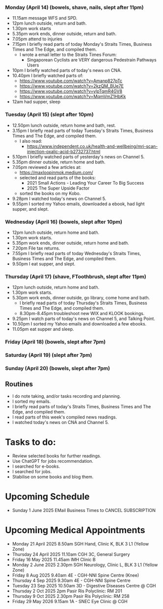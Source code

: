 ### Monday (April 14) (bowels, shave, nails, slept after 11pm)
- 11.15am message WFS and SPD.
- 12pm lunch outside, return and bath.
- 1.30pm work starts
- 5.35pm work ends, dinner outside, return and bath.
- 7.05pm attend to injuries
- 7.15pm I briefly read parts of today Monday's Straits Times, Business Times and The Edge, and compiled them.
    - I wrote a email letter to the Straits Times Forum:
        - Singaporean Cyclists are VERY dangerous Pedestrain Pathways Users
- 10pm I briefly watched parts of today's news on CNA.
- 10.40pm I briefly watched parts of:
    - https://www.youtube.com/watch?v=Amanp827pTc
    - https://www.youtube.com/watch?v=2kzQM_BUe7E
    - https://www.youtube.com/watch?v=ylpTqmR4GV8
    - https://www.youtube.com/watch?v=MqmVmZ1HbKk
- 12am had supper, sleep

### Tuesday (April 15) (slept after 10pm)
- 12.50pm lunch outside, return home and bath, rest.
- 3.15pm I briefly read parts of today Tuesday's Straits Times, Business Times and The Edge, and compiled them.
    - I also read: 
        - https://www.independent.co.uk/health-and-wellbeing/mri-scan-injection-oxalic-acid-b2732737.html
- 5.10pm I briefly watched parts of yesterday's news on Channel 5.
- 5.35pm dinner outside, return home and bath.
- 7.05pm reviewed a few articles at:
    - https://maxloopinmok.medium.com/
    - selected and read parts of the books:
        - 2021 Small Actions - Leading Your Career To Big Success
        - 2025 The Super Upside Factor
    - sorted the books on my Kobo.
- 9.28pm I watched today's news on Channel 5.
- 9.55pm I sorted my Yahoo emails, downloaded a ebook, had light supper, and slept.

### Wednesday (April 16) (bowels, slept after 10pm)
- 12pm lunch outside, return home and bath.
- 1.30pm work starts.
- 5.35pm work ends, dinner outside, return home and bath.
- 7.20pm File tax returns.
- 7.55pm I briefly read parts of today Wednesday's Straits Times, Business Times and The Edge, and compiled them.
- 9.50pm I eat supper, and slept.

### Thursday (April 17) (shave, FToothbrush, slept after 11pm)
- 12pm lunch outside, return home and bath.
- 1.30pm work starts.
- 5.30pm work ends, dinner outside, go library, come home and bath.
    - I briefly read parts of today Thursday's Straits Times, Business Times and The Edge, and compiled them.
    - 8.30pm-8.45pm troubleshoot new WIX and KLOOK bookings.
- 9.25pm I watch parts of today's news on Channel 5, and Talking Point.
- 10.50pm I sorted my Yahoo emails and downloaded a few ebooks.
- 11.05pm eat supper and sleep.

### Friday (April 18) (bowels, slept after 7pm)


### Saturday (April 19) (slept after 7pm)


### Sunday (April 20) (bowels, slept after 7pm)




## Routines
- I do note taking, and/or tasks recording and planning.
- I sorted my emails.
- I briefly read parts of today's Straits Times, Business Times and The Edge, and compiled them.
- I read parts of this week's compiled news readings.
- I watched today's news on CNA and Channel 5.

# Tasks to do:
- Review selected books for further readings.
- Use ChatGPT for jobs recommendation.
- I searched for e-books.
- I searched for jobs.
- Stabilise on some books and blog them.

# Upcoming Schedule
- Sunday 1 June 2025 EMail Business Times to CANCEL SUBSCRIPTION

# Upcoming Medical Appointments
- Monday 21 April 2025 8.50am SGH Hand, Clinic K, BLK 3 L1 (Yellow Zone)
- Thursday 24 April 2025 11.10am CGH 3C, General Surgery
- Friday 16 May 2025 11.45am IMH Clinic B
- Monday 2 June 2025 2.30pm SGH Neurology, Clinic L, BLK 3 L1 (Yellow Zone)
- Friday 8 Aug 2025 9.40am 4E - CGH-NNI Spine Centre (Knee)
- Thursday 4 Sep 2025 9.30am 4E - CGH-NNI Spine Centre
- Tuesday 23 Sep 2025 10.50am 3D - Digestive Diseases Centre @ CGH
- Thursday 2 Oct 2025 2pm Pasir Ris Polyclinic: RM 201
- Thursday 9 Oct 2025 2.30pm Pasir Ris Polyclinic: RM 258
- Friday 29 May 2026 9.15am 1A - SNEC Eye Clinic @ CGH
